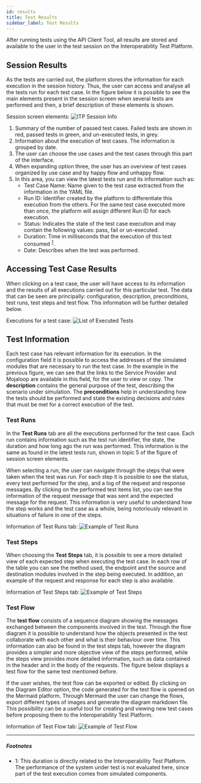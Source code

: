 ```yaml
---
id: results
title: Test Results
sidebar_label: Test Results
---
```


After running tests using the API Client Tool, all results are stored and
available to the user in the test session on the Interoperability Test Platform.

## Session Results

As the tests are carried out, the platform stores the information for each
execution in the session history. Thus, the user can access and analyse all the
tests run for each test case. In the figure below it is possible to see the main
elements present in the session screen when several tests are performed and
then, a brief description of these elements is shown.

Session screen elements: ![ITP Session Info](/img/testsmainscreen.png)

1. Summary of the number of passed test cases. Failed tests are shown in red,
   passed tests in green, and un-executed tests, in grey.
2. Information about the execution of test cases. The information is grouped by
   date.
3. The user can choose the use cases and the test cases through this part of the
   interface.
4. When expanding option three, the user has an overview of test cases organized
   by use case and by happy flow and unhappy flow.
5. In this area, you can view the latest tests run and its information such as:
   - Test Case Name: Name given to the test case extracted from the information
     in the YAML file.
   - Run ID: Identifier created by the platform to differentiate this execution
     from the others. For the same test case executed more than once, the
     platform will assign different Run ID for each execution.
   - Status: Indicates the state of the test case execution and may contain the
     following values: pass, fail or un-executed.
   - Duration: Time in milliseconds that the execution of this test consumed
     <sup>[1](#testduration)</sup>.
   - Date: Describes when the test was performed.

## Accessing Test Case Results

When clicking on a test case, the user will have access to its information and
the results of all executions carried out for this particular test. The data
that can be seen are principally: configuration, description, preconditions,
test runs, test steps and test flow. This information will be further detailed
below.

Executions for a test case: ![List of Executed Tests](/img/runlist.png)

## Test Information

Each test case has relevant information for its execution. In the configuration
field it is possible to access the addresses of the simulated modules that are
necessary to run the test case. In the example in the previous figure, we can
see that the links to the Service Provider and Mojaloop are available in this
field, for the user to view or copy. The **description** contains the general
purpose of the test, describing the scenario under simulation. The
**preconditions** help in understanding how the tests should be performed and
state the existing decisions and rules that must be met for a correct execution
of the test.

### Test Runs

In the **Test Runs** tab are all the executions performed for the test case.
Each run contains information such as the test run identifier, the state, the
duration and how long ago the run was performed. This information is the same as
found in the latest tests run, shown in topic 5 of the figure of session screen
elements.

When selecting a run, the user can navigate through the steps that were taken
when the test was run. For each step it is possible to see the status, every
test performed for the step, and a log of the request and response messages. By
clicking on the performed test items list, you can see the information of the
request message that was sent and the expected message for the request. This
information is very useful to understand how the step works and the test case as
a whole, being notoriously relevant in situations of failure in one of the
steps.

Information of Test Runs tab: ![Example of Test Runs](/img/testruns.png)

### Test Steps

When choosing the **Test Steps** tab, it is possible to see a more detailed view
of each expected step when executing the test case. In each row of the table you
can see the method used, the endpoint and the source and destination modules
involved in the step being executed. In addition, an example of the request and
response for each step is also available.

Information of Test Steps tab: ![Example of Test Steps](/img/teststeps.png)

### Test Flow

The **test flow** consists of a sequence diagram showing the messages exchanged
between the components involved in the test. Through the flow diagram it is
possible to understand how the objects presented in the test collaborate with
each other and what is their behaviour over time. This information can also be
found in the test steps tab, however the diagram provides a simpler and more
objective view of the steps performed, while the steps view provides more
detailed information, such as data contained in the header and in the body of
the requests. The figure below displays a test flow for the same test mentioned
before.

If the user wishes, the test flow can be exported or edited. By clicking on the
Diagram Editor option, the code generated for the test flow is opened on the
Mermaid platform. Through Mermaid the user can change the flows, export
different types of images and generate the diagram markdown file. This
possibility can be a useful tool for creating and viewing new test cases before
proposing them to the Interoperability Test Platform.

Information of Test Flow tab: ![Example of Test Flow](/img/testflow.png)

---

##### Footnotes

- <a name="testduration">1</a>: This duration is directly related to the
  Interoperability Test Platform. The performance of the system under test is
  not evaluated here, since part of the test execution comes from simulated
  components.
